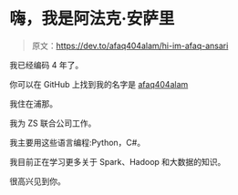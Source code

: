 # 嗨，我是阿法克·安萨里

> 原文：<https://dev.to/afaq404alam/hi-im-afaq-ansari>

我已经编码 4 年了。

你可以在 GitHub 上找到我的名字是 [afaq404alam](https://github.com/afaq404alam)

我住在浦那。

我为 ZS 联合公司工作。

我主要用这些语言编程:Python，C#。

我目前正在学习更多关于 Spark、Hadoop 和大数据的知识。

很高兴见到你。